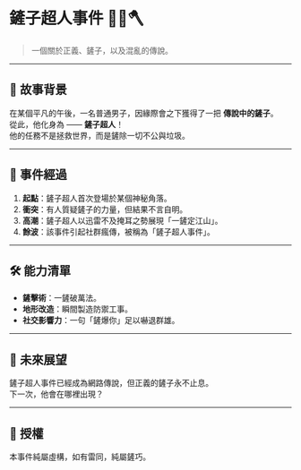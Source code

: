 # 鏟子超人事件 🦸‍♂️🪓

> 一個關於正義、鏟子，以及混亂的傳說。

---

## 📖 故事背景
在某個平凡的午後，一名普通男子，因緣際會之下獲得了一把 **傳說中的鏟子**。  
從此，他化身為 —— **鏟子超人**！  
他的任務不是拯救世界，而是鏟除一切不公與垃圾。

---

## 🚨 事件經過
1. **起點**：鏟子超人首次登場於某個神秘角落。  
2. **衝突**：有人質疑鏟子的力量，但結果不言自明。  
3. **高潮**：鏟子超人以迅雷不及掩耳之勢展現「一鏟定江山」。  
4. **餘波**：該事件引起社群瘋傳，被稱為「鏟子超人事件」。  

---

## 🛠️ 能力清單
- **鏟擊術**：一鏟破萬法。  
- **地形改造**：瞬間製造防禦工事。  
- **社交影響力**：一句「鏟爆你」足以嚇退群雄。  

---

## 🔮 未來展望
鏟子超人事件已經成為網路傳說，但正義的鏟子永不止息。  
下一次，他會在哪裡出現？  

---

## 📜 授權
本事件純屬虛構，如有雷同，純屬鏟巧。
